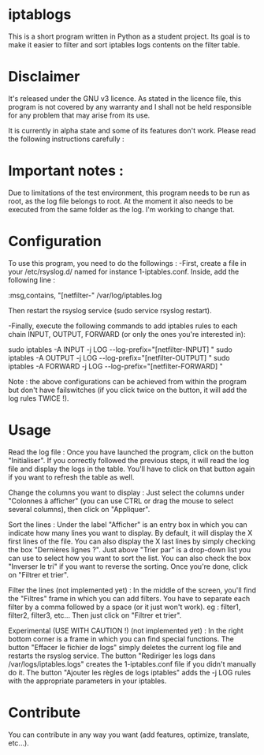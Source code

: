 # iptablogs
This is a short program written in Python as a student project. Its goal is to make it easier to filter and sort iptables logs contents on the filter table.

# Disclaimer
It's released under the GNU v3 licence. As stated in the licence file, this program is not covered by any warranty and I shall not be held responsible for any problem that may arise from its use.

It is currently in alpha state and some of its features don't work. Please read the following instructions carefully :

# Important notes : 
Due to limitations of the test environment, this program needs to be run as root, as the log file belongs to root. At the moment it also needs to be executed from the same folder as the log. I'm working to change that.

# Configuration
To use this program, you need to do the followings :
-First, create a file in your /etc/rsyslog.d/ named for instance 1-iptables.conf.
  Inside, add the following line : 

  :msg,contains, "[netfilter-" /var/log/iptables.log

  Then restart the rsyslog service (sudo service rsyslog restart).

-Finally, execute the following commands to add iptables rules to each chain INPUT, OUTPUT, FORWARD (or only the ones you're interested in):
  
  sudo iptables -A INPUT -j LOG --log-prefix="[netfilter-INPUT] "
  sudo iptables -A OUTPUT -j LOG --log-prefix="[netfilter-OUTPUT] "
  sudo iptables -A FORWARD -j LOG --log-prefix="[netfilter-FORWARD] "
  
Note : the above configurations can be achieved from within the program but don't have failswitches (if you click twice on the button, it will add the log rules TWICE !).

# Usage
Read the log file : 
Once you have launched the program, click on the button "Initialiser". If you correctly followed the previous steps, it will read the log file and display the logs in the table. You'll have to click on that button again if you want to refresh the table as well.

Change the columns you want to display : 
Just select the columns under "Colonnes à afficher" (you can use CTRL or drag the mouse to select several columns), then click on "Appliquer".

Sort the lines : 
Under the label "Afficher" is an entry box in which you can indicate how many lines you want to display. By default, it will display the X first lines of the file. You can also display the X last lines by simply checking the box "Dernières lignes ?".
Just above "Trier par" is a drop-down list you can use to select how you want to sort the list. You can also check the box "Inverser le tri" if you want to reverse the sorting.
Once you're done, click on "Filtrer et trier".

Filter the lines (not implemented yet) : 
In the middle of the screen, you'll find the "Filtres" frame in which you can add filters. You have to separate each filter by a comma followed by a space (or it just won't work). 
eg : filter1, filter2, filter3, etc...
Then just click on "Filtrer et trier".

Experimental (USE WITH CAUTION !) (not implemented yet) : 
In the right bottom corner is a frame in which you can find special functions.
The button "Effacer le fichier de logs" simply deletes the current log file and restarts the rsyslog service.
The button "Rediriger les logs dans /var/logs/iptables.logs" creates the 1-iptables.conf file if you didn't manually do it.
The button "Ajouter les règles de logs iptables" adds the -j LOG rules with the appropriate parameters in your iptables.

# Contribute
You can contribute in any way you want (add features, optimize, translate, etc...).
